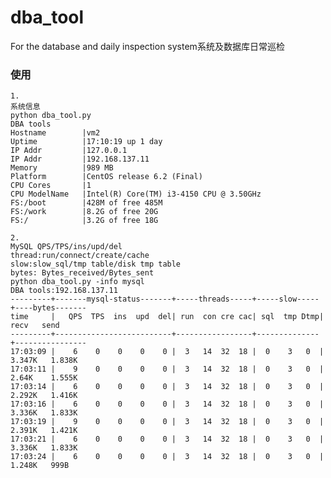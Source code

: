 # dba_tool
For the database and daily inspection system系统及数据库日常巡检

### 使用
    1.
    系统信息
	python dba_tool.py
	DBA tools
	Hostname        |vm2
	Uptime          |17:10:19 up 1 day
	IP Addr         |127.0.0.1
	IP Addr         |192.168.137.11
	Memory          |989 MB
	Platform        |CentOS release 6.2 (Final)
	CPU Cores       |1
	CPU ModelName   |Intel(R) Core(TM) i3-4150 CPU @ 3.50GHz
	FS:/boot        |428M of free 485M
	FS:/work        |8.2G of free 20G
	FS:/            |3.2G of free 18G

	2.
	MySQL QPS/TPS/ins/upd/del
	thread:run/connect/create/cache
	slow:slow_sql/tmp table/disk tmp table
	bytes: Bytes_received/Bytes_sent
	python dba_tool.py -info mysql
	DBA tools:192.168.137.11
	---------+-------mysql-status-------+-----threads-----+-----slow-----+----bytes-------
	time     |   QPS  TPS  ins  upd  del| run  con cre cac| sql  tmp Dtmp|   recv   send
	---------+--------------------------+-----------------+--------------+----------------
	17:03:09 |    6    0    0    0    0 |  3   14  32  18 |  0    3   0  |  3.347K   1.838K
	17:03:11 |    9    0    0    0    0 |  3   14  32  18 |  0    3   0  |  2.64K    1.555K
	17:03:14 |    6    0    0    0    0 |  3   14  32  18 |  0    3   0  |  2.292K   1.416K
	17:03:16 |    6    0    0    0    0 |  3   14  32  18 |  0    3   0  |  3.336K   1.833K
	17:03:19 |    9    0    0    0    0 |  3   14  32  18 |  0    3   0  |  2.391K   1.421K
	17:03:21 |    6    0    0    0    0 |  3   14  32  18 |  0    3   0  |  3.336K   1.833K
	17:03:24 |    6    0    0    0    0 |  3   14  32  18 |  0    3   0  |  1.248K   999B


